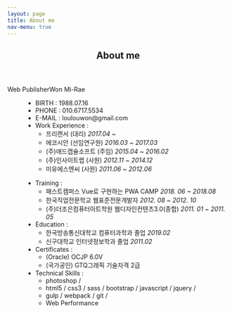 ```yaml
---
layout: page
title: About me
nav-menu: true
---
```


<!-- Main -->
<div id="main" class="alt">

<!-- One -->
<section id="one">
	<div class="inner">
		<header class="major">
			<h1>About me</h1>
		</header>
		<dl>
            <dt>Web Publisher<span>Won Mi-Rae</span></dt>
            <dd>
                <ul>
                    <li><span>BIRTH :</span> 1988.07.16</li>
                    <li><span>PHONE :</span> 010.6717.5534</li>
                    <li><span>E-MAIL :</span> loulouwon@gmail.com</li>
                    <li><span>Work Experience :</span>
                        <ul>
                            <li>프리랜서 (대리) <em>2017.04 ~ </em></li>
                            <li>에코시안 (선임연구원) <em>2016.03 ~ 2017.03</em></li>
                            <li>(주)애드캡슐소프트 (주임) <em>2015.04 ~ 2016.02</em></li>
                            <li>(주)인사이트랩 (사원) <em>2012.11 ~ 2014.12</em></li>
                            <li>미유에스엔씨 (사원) <em>2011.06 ~ 2012.06</em></li>
                        </ul>
                    </li>
                </ul>
                <ul>
                    <li><span>Training :</span>
                        <ul>
                            <li>패스트캠퍼스 Vue로 구현하는 PWA CAMP <em>2018. 06 ~ 2018.08</em></li>
                            <li>한국직업전문학교 웹표준전문개발자 <em>2012. 08 ~ 2012. 10</em></li>
                            <li>(주)더조은컴퓨터아트학원 웹디자인컨텐츠3.0(종합) <em>2011. 01 ~ 2011. 05</em></li>
                        </ul>
                    </li>
                    <li><span>Education :</span>
                        <ul>
                            <li>한국방송통신대학교 컴퓨터과학과 졸업 <em>2019.02</em></li>
                            <li>신구대학교 인터넷정보학과 졸업 <em>2011.02</em></li>
                        </ul>
                    </li>
                    <li><span>Certificates :</span>
                        <ul>
                            <li>(Oracle) OCJP 6.0V</li>
                            <li>(국가공인) GTQ그래픽 기술자격 2급</li>
                        </ul>
                    </li>
                    <li><span class="txt-org">Technical Skills :</span>
                        <ul>
                            <li>photoshop /</li>
                            <li>html5 / css3 / sass / bootstrap / javascript / jquery /</li>
                            <li>gulp / webpack / git /</li>
                            <li>Web Performance</li>
                        </ul>
                    </li>
                </ul>
            </dd>
        </dl>
    </div>
</section>

</div>
